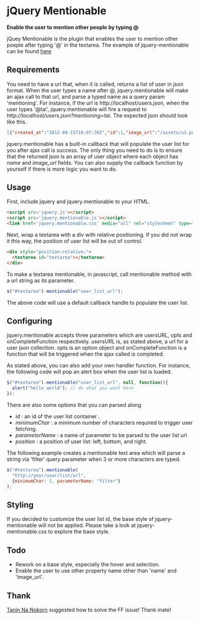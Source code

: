 # jQuery Mentionable
**Enable the user to mention other people by typing @**

jQuey Mentionable is the plugin that enables the user to mention other poeple after
typing '@' in the textarea. The example of jquery-mentionable can be found
[here](http://jquery-mentionable.ap01.aws.af.cm)

## Requirements
You need to have a url that, when it is called, returns a list of user in json format.
When the user types a name after @, jquery.mentionable will make an ajax call to that
url, and parse a typed name as a query param 'mentioning'. For instance, if the url
is http://localhost/users.json, when the user types '@tai', jquery.mentionable will fire
a request to *http://localhost/users.json?mentioning=tai*. The expected json should look
like this.
```json
[{"created_at":"2012-08-15T16:07:30Z","id":1,"image_url":"/assets/u1.png","name":"taiko","updated_at":"2012-08-15T16:26:35Z"},{"created_at":"2012-08-15T16:15:59Z","id":2,"image_url":"/assets/u2.png","name":"Kiera Harber","updated_at":"2012-08-15T16:15:59Z"}]
```

jquery.mentionable has a built-in callback that will populate the
user list for you after ajax call is success. The only thing you
need to do is to ensure that the returned json is an array of user object
where each object has *name* and *image_url* fields. You can also
supply the callback function by yourself if there is more logic
you want to do.


## Usage
First, include jquery and jquery.mentionable to your HTML.
```html
<script src='jquery.js'></script>
<script src='jquery.mentionable.js'></script>
<link href='jquery.mentionable.css' media="all" rel="stylesheet" type="text/css">
```
Next, wrap a textarea with a div with relative positioning. If you did not wrap it
this way, the position of user list will be out of control.
```html
<div style="position:relative;">
  <textarea id="textarea"></textarea>
</div>
```
To make a textarea mentionable, in javascript, call mentionable method with a url string as its parameter.
```javascript
$("#textarea").mentionable("user_list_url");
```
The above code will use a default callback handle to populate the user list.

## Configuring
jquery.mentionable accepts three parameters which are usersURL, opts and onCompleteFunction respectively.
*usersURL* is, as stated above, a url for a user json collection. opts is an option object
and onCompleteFunction is a function that will be triggered when the ajax called is completed.

As stated above, you can also add your own handler function.
For instance, the following code will pop an alert box when the user list is loaded.
```javascript
$("#textarea").mentionable("user_list_url", null, function(){
  alert("hello world"); // do what you want here
});
```
There are also some options that you can parsed along
* *id* : an id of the user list container .
* *minimumChar* : a minimum number of characters required to trigger user fetching.
* *parameterName* : a name of parameter to be parsed to the user list url
* *position* : a position of user list: left, bottom, and right.

The following example creates a mentionable text area which will parse a string via 'filter' query parameter when 3 or more characters are typed.
```javascript
$("#textarea").mentionable(
  "http://your/user/list/url",
  {minimumChar: 3, parameterName: "filter"}
);
```
## Styling
If you decided to customize the user list id, the base style of jquery-mentionable will not be applied. Please take a look at jquery-mentionable.css to explore the base style.


## Todo
* Rework on a base style, especially the hover and selection.
* Enable the user to use other property name other than 'name' and 'image_url'.

## Thank
[Tanin Na Nokorn](https://github.com/tanin47) suggested how to solve the FF issue! Thank mate!